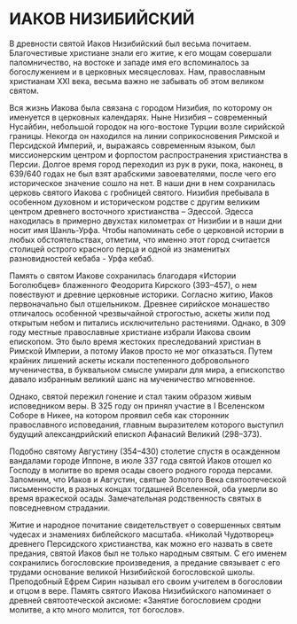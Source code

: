 # ИАКОВ НИЗИБИЙСКИЙ

В древности святой Иаков Низибийский был весьма почитаем. Благочестивые христиане знали его житие, к его мощам совершали паломничество, на востоке и западе имя его вспоминалось за богослужением и в церковных месяцесловах. Нам, православным христианам XXI века, весьма важно не забывать об этом великом святом.

Вся жизнь Иакова была связана с городом Низибия, по которому он именуется в церковных календарях. Ныне Низибия – современный Нусайбин, небольшой городок на юго-востоке Турции возле сирийской границы. Некогда он находился на линии соприкосновения Римской и Персидской Империй, и, выражаясь современным языком, был миссионерским центром и форпостом распространения христианства в Персии. Долгое время город переходил из рук в руки, пока, наконец, в 639/640 годах не был взят арабскими завоевателями, после чего его историческое значение сошло на нет. В наши дни в нем сохранилась церковь святого Иакова с гробницей святого. Низибия пребывала в особенном духовном и историческом родстве с другим великим центром древнего восточного христианства – Эдессой. Эдесса находилась в примерно двухстах километрах от Низибии и в наши дни носит имя Шанль-Урфа. Чтобы напоминать себе о церковной истории в любых обстоятельствах, отметим, что именно этот город считается столицей острого красного перца и одной из знаменитых разновидностей кебаба - Урфа кебаб.

Память о святом Иакове сохранилась благодаря «Истории Боголюбцев» блаженного Феодорита Кирского (393–457), о нем повествуют и древние церковные историки. Согласно житию, Иаков первоначально был отшельником. Древнее сирийское монашество отличалось особенной чрезвычайной строгостью, аскеты жили под открытым небом и питались исключительно растениями. Однако, в 309 году местные православные христиане избрали Иакова своим епископом. Это было время жестоких преследований христиан в Римской Империи, а потому Иаков просто не мог отказаться. Путем крайних лишений аскеты искали постепенного добровольного мученичества, в буквальном смысле умирали для мира, а епископство давало избранным великий шанс на мученичество мгновенное.

Однако, святой пережил гонение и стал таким образом живым исповедником веры. В 325 году он принял участие в I Вселенском Соборе в Никее, на котором проявил себя как сторонник православного исповедания, главным выразителем которого выступил будущий александрийский епископ Афанасий Великий (298–373).

Подобно святому Августину (354–430) столетие спустя в осажденном вандалами городе Иппоне, в июле 337 года святой Иаков отошел ко Господу в молитве во время осады своего родного города персами. Запомним, что Иаков и Августин, святые Золотого Века святоотеческой письменности, в разных концах тогдашней Вселенной, оба умерли во время вражеской осады. Замечательная родственность святых в повседневном страдании.

Житие и народное почитание свидетельствует о совершенных святым чудесах и знамениях библейского масштаба. «Николай Чудотворец» древнего Персидского христианства, как можно его назвать в свете предания, святой Иаков был не только народным святым. С его именем сохранились богословские произведения, а предание связывает с его трудами основание великой Низибийской богословской школы. Преподобный Ефрем Сирин называл его своим учителем в богословии и отцом в вере. Память святого Иакова Низибийского напоминает о древней святоотеческой аксиоме: «Занятие богословием сродни молитве, а кто много молится, тот богослов».
